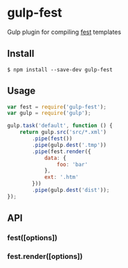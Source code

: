# gulp-fest

Gulp plugin for compiling [fest](https://github.com/mailru/fest) templates

## Install

```
$ npm install --save-dev gulp-fest
```


## Usage

```js
var fest = require('gulp-fest');
var gulp = require('gulp');

gulp.task('default', function () {
	return gulp.src('src/*.xml')
		.pipe(fest())
		.pipe(gulp.dest('.tmp'))
		.pipe(fest.render({
			data: {
				foo: 'bar'
			},
			ext: '.htm'
		}))
		.pipe(gulp.dest('dist'));
});
```


## API

### fest([options])

### fest.render([options])

